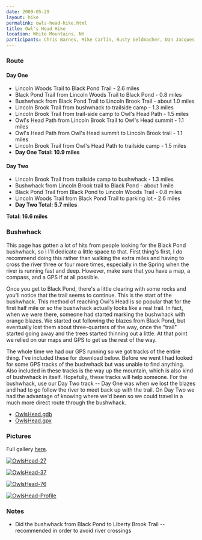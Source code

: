 ```yaml
---
date: 2009-05-29
layout: hike
permalink: owls-head-hike.html
title: Owl's Head Hike
location: White Mountains, NH
participants: Chris Barnes, Mike Carlin, Rusty Geldmacher, Dan Jacques, Jimmy Cook, Chris Algiers
---
```


### Route

#### Day One

  * Lincoln Woods Trail to Black Pond Trail - 2.6 miles
  * Black Pond Trail from Lincoln Woods Trail to Black Pond - 0.8 miles
  * Bushwhack from Black Pond Trail to Lincoln Brook Trail - about 1.0 miles
  * Lincoln Brook Trail from bushwhack to trailside camp - 1.3 miles
  * Lincoln Brook Trail from trail-side camp to Owl's Head Path - 1.5 miles
  * Owl's Head Path from Lincoln Brook Trail to Owl's Head summit - 1.1 miles
  * Owl's Head Path from Owl's Head summit to Lincoln Brook trail - 1.1 miles
  * Lincoln Brook Trail from Owl's Head Path to trailside camp - 1.5 miles
  * **Day One Total: 10.9 miles**

#### Day Two

  * Lincoln Brook Trail from trailside camp to bushwhack - 1.3 miles
  * Bushwhack from Lincoln Brook trail to Black Pond - about 1 mile
  * Black Pond Trail from Black Pond to Lincoln Woods Trail - 0.8 miles
  * Lincoln Woods Trail from Black Pond Trail to parking lot - 2.6 miles
  * **Day Two Total: 5.7 miles**

**Total: 16.6 miles**

### Bushwhack

This page has gotten a lot of hits from people looking for the Black Pond bushwhack, so I I'll dedicate a little space to that. First thing's first, I do recommend doing this rather than walking the extra miles and having to cross the river three or four more times, especially in the Spring when the river is running fast and deep. However, make sure that you have a map, a compass, and a GPS if at all possible.

Once you get to Black Pond, there's a little clearing with some rocks and you'll notice that the trail seems to continue. This is the start of the bushwhack. This method of reaching Owl's Head is so popular that for the first half mile or so the bushwhack actually looks like a real trail. In fact, when we were there, someone had started marking the bushwhack with orange blazes. We started out following the blazes from Black Pond, but eventually lost them about three-quarters of the way, once the "trail" started going away and the trees started thinning out a little. At that point we relied on our maps and GPS to get us the rest of the way.

The whole time we had our GPS running so we got tracks of the entire thing. I've included these for download below. Before we went I had looked for some GPS tracks of the bushwhack but was unable to find anything. Also included in these tracks is the way up the mountain, which is also kind of bushwhack in itself. Hopefully, these tracks will help someone. For the bushwhack, use our Day Two track -- Day One was when we lost the blazes and had to go follow the river to meet back up with the trail. On Day Two we had the advantage of knowing where we'd been so we could travel in a much more direct route through the bushwhack.

  * [OwlsHead.gdb](/downloads/OwlsHead.gdb)
  * [OwlsHead.gpx](/downloads/OwlsHead.gpx)

### Pictures

Full gallery [here](http://www.flickr.com/photos/geldmacher/sets/72157620373671245/).

[![OwlsHead-27](http://farm3.static.flickr.com/2481/3659058118_6090faedf8.jpg)](http://www.flickr.com/photos/geldmacher/3659058118/)

[![OwlsHead-37](http://farm4.static.flickr.com/3347/3659063532_57bcd95b3e.jpg)](http://www.flickr.com/photos/geldmacher/3659063532/)

[![OwlsHead-76](http://farm4.static.flickr.com/3410/3658281733_66fd44d958.jpg)](http://www.flickr.com/photos/geldmacher/3658281733/)

[![OwlsHead-Profile](http://farm4.static.flickr.com/3608/3658241333_0e632dc4a7.jpg)](http://www.flickr.com/photos/geldmacher/3658241333/)

### Notes

  * Did the bushwhack from Black Pond to Liberty Brook Trail -- recommended in order to avoid river crossings

